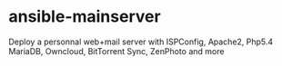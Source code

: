 ansible-mainserver
==================

Deploy a personnal web+mail server with ISPConfig, Apache2, Php5.4 MariaDB, Owncloud, BitTorrent Sync, ZenPhoto and more
